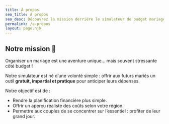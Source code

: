 ```yaml
---
title: À propos
seo_title: À propos
seo_desc: Découvrez la mission derrière le simulateur de budget mariage.
permalink: /a-propos
layout: page.njk
---
```

## Notre mission 🌿

Organiser un mariage est une aventure unique… mais souvent stressante côté budget !

Notre simulateur est né d’une volonté simple : offrir aux futurs mariés un outil **gratuit, impartial et pratique** pour anticiper leurs dépenses.

Notre objectif est de :

* Rendre la planification financière plus simple.
* Offrir un aperçu réaliste des coûts selon votre région.
* Permettre aux couples de se concentrer sur l’essentiel : profiter de leur grand jour.